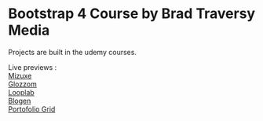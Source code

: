 # Bootstrap 4 Course by Brad Traversy Media
Projects are built in the udemy courses.

Live previews : <br>
[Mizuxe](https://cosmincondur.github.io/bootstrap4-course/mizuxe)<br>
[Glozzom](https://cosmincondur.github.io/bootstrap4-course/glozzom)<br>
[Looplab](https://cosmincondur.github.io/bootstrap4-course/looplab)<br>
[Blogen](https://cosmincondur.github.io/bootstrap4-course/blogen)<br>
[Portofolio Grid](https://cosmincondur.github.io/bootstrap4-course/portofoliogrid)
